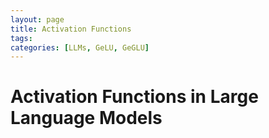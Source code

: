 ```yaml
---
layout: page
title: Activation Functions 
tags:  
categories: [LLMs, GeLU, GeGLU]
---
```


# Activation Functions in Large Language Models
